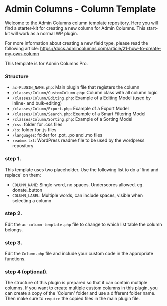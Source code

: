 # Admin Columns - Column Template

Welcome to the Admin Columns column template repository.
Here you will find a starter-kit for creating a new column for Admin Columns. This start-kit will work as a normal WP plugin.

For more information about creating a new field type, please read the following article:
https://docs.admincolumns.com/article/21-how-to-create-my-own-column

This template is for Admin Columns Pro.

### Structure

* `ac-PLUGIN_NAME.php`: Main plugin file that registers the column
* `/classes/Column/CustomColumn.php`: Column class with all column logic
* `/classes/Column/Editing.php`: Example of a Editing Model (used by inline- and bulk-editing)
* `/classes/Column/Export.php`: Example of a Export Model
* `/classes/Column/Search.php`: Example of a Smart Filtering Model
* `/classes/Column/Sorting.php`: Example of a Sorting Model
* `/css`: folder for .css files
* `/js`:  folder for .js files
* `/languages`: folder for .pot, .po and .mo files
* `readme.txt`: WordPress readme file to be used by the wordpress repository

### step 1.

This template uses two placeholder. Use the following list to do a 'find and replace' on them:

* `COLUMN_NAME`: Single-word, no spaces. Underscores allowed. eg. donate_button
* `COLUMN_LABEL`: Multiple words, can include spaces, visible when selecting a column

### step 2.

Edit the `ac-column-template.php` file to change to which list table the column belongs.

### step 3.

Edit the `Column.php` file and include your custom code in the appropriate functions.

### step 4 (optional).

The structure of this plugin is prepared so that it can contain multiple columns.
If you want to create multiple custom columns in this plugin, you can create a copy of the 'Column' folder and use a 
different folder name. Then make sure to `require` the copied files in the main plugin file.